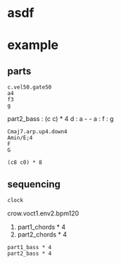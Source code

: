 # asdf

# example

## parts

```part1_bass
c.vel50.gate50
a4
f3
g
```

part2_bass
: (c c) * 4 d
: a - - a
: f
: g

```part2_chords
Cmaj7.arp.up4.down4
Amin/E;4
F
G
```

```clock
(c8 c0) * 8
```

## sequencing

```crow.voct4
clock
```

crow.voct1.env2.bpm120
1. part1_chords * 4
2. part2_chords * 4


```crow.voct3
part1_bass * 4
part2_bass * 4
```